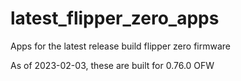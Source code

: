 # latest_flipper_zero_apps
 Apps for the latest release build flipper zero firmware

As of 2023-02-03, these are built for 0.76.0 OFW
